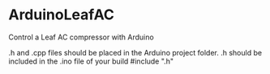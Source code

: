 # ArduinoLeafAC
Control a Leaf AC compressor with Arduino

.h and .cpp files should be placed in the Arduino project folder.
.h should be included in the .ino file of your build
    #include ".h"
